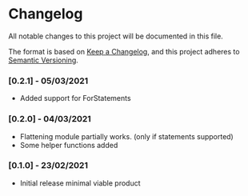# Changelog
All notable changes to this project will be documented in this file.

The format is based on [Keep a Changelog](https://keepachangelog.com/en/1.0.0/),
and this project adheres to [Semantic Versioning](https://semver.org/spec/v2.0.0.html).

### [0.2.1] - 05/03/2021

* Added support for ForStatements

### [0.2.0] - 04/03/2021

* Flattening module partially works. (only if statements supported)
* Some helper functions added
### [0.1.0] - 23/02/2021

* Initial release minimal viable product